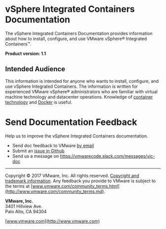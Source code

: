 # vSphere Integrated Containers Documentation

The vSphere Integrated Containers Documentation provides information about how to install, configure, and use VMware vSphere&reg; Integrated Containers&trade;.

**Product version: 1.1**

## Intended Audience

This information is intended for anyone who wants to install, configure, and use vSphere Integrated Containers. The information is written for experienced VMware vSphere&reg; administrators who are familiar with virtual machine technology and datacenter operations. Knowledge of [container technology](https://en.wikipedia.org/wiki/Operating-system-level_virtualization) and [Docker](https://docs.docker.com/) is useful.

# Send Documentation Feedback #

Help us to improve the vSphere Integrated Containers documentation. 

- Send doc feedback to VMware <a href="mailto:docfeedback@vmware.com?subject=vSphere Integrated Containers&body=Please include the document name, HTML link, PDF page number, and section heading in your feedback. Thank you!">by email</a>
- Submit an [issue in Github](https://github.com/vmware/vic-product/issues)
- Send us a message on https://vmwarecode.slack.com/messages/vic-doc

----------

Copyright &copy; 2017 VMware, Inc. All rights reserved. [Copyright and trademark information](http://pubs.vmware.com/copyright-trademark.md). Any feedback you provide to VMware is subject to the terms at [www.vmware.com/community_terms.html](http://www.vmware.com/community_terms.md).

**VMware, Inc.**<br>
3401 Hillview Ave.<br>
Palo Alto, CA 94304

[www.vmware.com](http://www.vmware.com)
